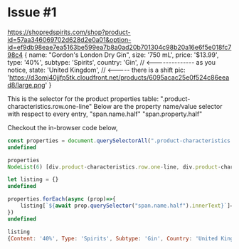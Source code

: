 # Issue #1

https://shopredspirits.com/shop?product-id=57aa346069702d628d2e0a01&option-id=ef9db98eae7ea5163be599ea7b8a0ad20b701304c98b20a16e6f5e018fc798c4
{
  name: "Gordon's London Dry Gin",
  size: '750 mL',
  price: '$13.99',
  type: '40%',
  subtype: 'Spirits',
  country: 'Gin', // <-------------- as you notice,
  state: 'United Kingdom', // <----- there is a shift
  pic: 'https://d3omj40jjfp5tk.cloudfront.net/products/6095acac25e0f524c86eead8/large.png'
}

This is the selector for the product properties table: ".product-characteristics.row.one-line"
Below are the property name/value selector with respect to every entry,
"span.name.half"
"span.property.half"

Checkout the in-browser code below,
```js
const properties = document.querySelectorAll(".product-characteristics.row.one-line")
undefined

properties
NodeList(6) [div.product-characteristics.row.one-line, div.product-characteristics.row.one-line, div.product-characteristics.row.one-line, div.product-characteristics.row.one-line, div.product-characteristics.row.one-line, div.product-characteristics.row.one-line]

let listing = {}
undefined

properties.forEach(async (prop)=>{
    listing[`${await prop.querySelector("span.name.half").innerText}`]=`${await prop.querySelector("span.property.half").innerText}`
})
undefined

listing
{Content: '40%', Type: 'Spirits', Subtype: 'Gin', Country: 'United Kingdom', Region: 'England', …}Content: "40%"Country: "United Kingdom"Region: "England"Sub Region: "London"Subtype: "Gin"Type: "Spirits", ...}
```